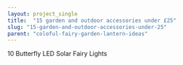 ```yaml
---
layout: project_single
title:  "15 garden and outdoor accessories under £25"
slug: "15-garden-and-outdoor-accessories-under-25"
parent: "coloful-fairy-garden-lantern-ideas"
---
```

10 Butterfly LED Solar Fairy Lights